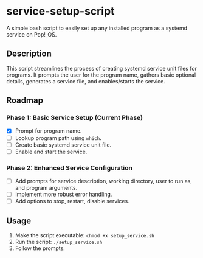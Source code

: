# service-setup-script

A simple bash script to easily set up any installed program as a systemd service on Pop!_OS.

## Description

This script streamlines the process of creating systemd service unit files for programs. It prompts the user for the program name, gathers basic optional details, generates a service file, and enables/starts the service.

## Roadmap

### Phase 1: Basic Service Setup (Current Phase)

- [x] Prompt for program name.
- [ ] Lookup program path using `which`.
- [ ] Create basic systemd service unit file.
- [ ] Enable and start the service.

### Phase 2: Enhanced Service Configuration

- [ ] Add prompts for service description, working directory, user to run as, and program arguments.
- [ ] Implement more robust error handling.
- [ ] Add options to stop, restart, disable services.

## Usage

1. Make the script executable: `chmod +x setup_service.sh`
2. Run the script: `./setup_service.sh`
3. Follow the prompts.
